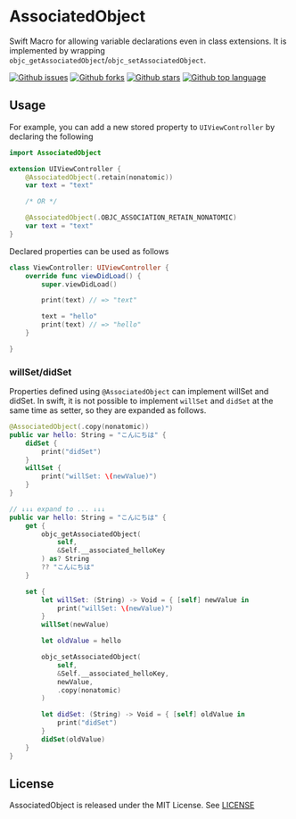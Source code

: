 # AssociatedObject
Swift Macro for allowing variable declarations even in class extensions.
It is implemented by wrapping `objc_getAssociatedObject`/`objc_setAssociatedObject`.

<!-- # Badges -->

[![Github issues](https://img.shields.io/github/issues/p-x9/AssociatedObject)](https://github.com/p-x9/AssociatedObject/issues)
[![Github forks](https://img.shields.io/github/forks/p-x9/AssociatedObject)](https://github.com/p-x9/AssociatedObject/network/members)
[![Github stars](https://img.shields.io/github/stars/p-x9/AssociatedObject)](https://github.com/p-x9/AssociatedObject/stargazers)
[![Github top language](https://img.shields.io/github/languages/top/p-x9/AssociatedObject)](https://github.com/p-x9/AssociatedObject/)

## Usage
For example, you can add a new stored property to `UIViewController` by declaring the following
```swift
import AssociatedObject

extension UIViewController {
    @AssociatedObject(.retain(nonatomic))
    var text = "text"

    /* OR */

    @AssociatedObject(.OBJC_ASSOCIATION_RETAIN_NONATOMIC)
    var text = "text"
}
```

Declared properties can be used as follows
```swift
class ViewController: UIViewController {
    override func viewDidLoad() {
        super.viewDidLoad()

        print(text) // => "text"

        text = "hello"
        print(text) // => "hello"
    }

}
```
### willSet/didSet
Properties defined using `@AssociatedObject` can implement willSet and didSet.
In swift, it is not possible to implement `willSet` and `didSet` at the same time as setter, so they are expanded as follows.

```swift
@AssociatedObject(.copy(nonatomic))
public var hello: String = "こんにちは" {
    didSet {
        print("didSet")
    }
    willSet {
        print("willSet: \(newValue)")
    }
}

// ↓↓↓ expand to ... ↓↓↓
public var hello: String = "こんにちは" {
    get {
        objc_getAssociatedObject(
            self,
            &Self.__associated_helloKey
        ) as? String
        ?? "こんにちは"
    }

    set {
        let willSet: (String) -> Void = { [self] newValue in
            print("willSet: \(newValue)")
        }
        willSet(newValue)

        let oldValue = hello

        objc_setAssociatedObject(
            self,
            &Self.__associated_helloKey,
            newValue,
            .copy(nonatomic)
        )

        let didSet: (String) -> Void = { [self] oldValue in
            print("didSet")
        }
        didSet(oldValue)
    }
}
```

## License
AssociatedObject is released under the MIT License. See [LICENSE](./LICENSE)
